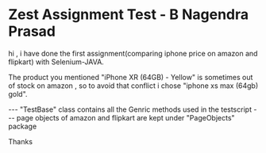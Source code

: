 # Zest Assignment Test - B Nagendra Prasad

hi , i have done the first assignment(comparing iphone price on amazon and flipkart) with Selenium-JAVA.

The product you mentioned "iPhone XR (64GB) - Yellow" is sometimes out of stock on amazon , 
so to avoid that conflict i chose "iphone xs max (64gb) gold". 

--- "TestBase" class contains all the Genric methods used in the testscript
--- page objects of amazon and flipkart are kept under "PageObjects" package


Thanks
